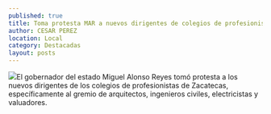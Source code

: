 ```yaml
---
published: true
title: Toma protesta MAR a nuevos dirigentes de colegios de profesionistas
author: CESAR PEREZ
location: Local
category: Destacadas
layout: posts
---
```


![](http://i.imgur.com/07blHCLm.jpg)El gobernador del estado Miguel Alonso Reyes tomó protesta a los nuevos dirigentes de los colegios de profesionistas de Zacatecas, específicamente al gremio de arquitectos, ingenieros civiles, electricistas y valuadores.
